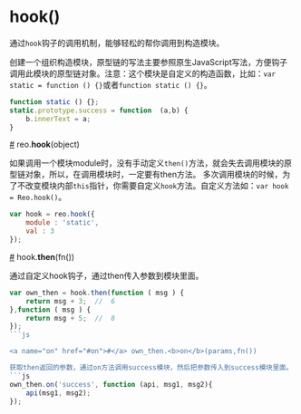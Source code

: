 # hook()
通过`hook`钩子的调用机制，能够轻松的帮你调用到构造模块。

创建一个组织构造模块，原型链的写法主要参照原生JavaScript写法，方便钩子调用此模块的原型链对象。注意：这个模块是自定义的构造函数，比如：`var static = function () {}`或者`function static () {}`。
```js
function static () {};
static.prototype.success = function  (a,b) {
    b.innerText = a;
}
```

<a name="hook" href="#hook">#</a> reo.<b>hook</b>(object)

如果调用一个模块module时，没有手动定义`then()`方法，就会失去调用模块的原型链对象，所以，在调用模块时，一定要有then方法。
多次调用模块的时候，为了不改变模块内部`this`指针，你需要自定义`hook`方法。自定义方法如：`var hook = Reo.hook()`。
```js
var hook = reo.hook({
    module : 'static', 
    val : 3 
});
```
<a name="then" href="#then">#</a> hook.<b>then</b>(fn())

通过自定义hook钩子，通过then传入参数到模块里面。
```js
var own_then = hook.then(function ( msg ) {
    return msg + 3;  //  6
},function ( msg ) {
    return msg + 5;  //  8
});
```js

<a name="on" href="#on">#</a> own_then.<b>on</b>(params,fn())

获取then返回的参数，通过on方法调用success模块，然后把参数传入到success模块里面。
```js
own_then.on('success', function (api, msg1, msg2){
	api(msg1, msg2);
});
```